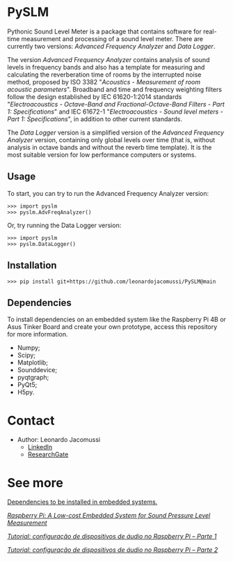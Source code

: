 # PySLM
Pythonic Sound Level Meter is a package that contains software for real-time measurement and processing of a sound level meter. There are currently two versions: *Advanced Frequency Analyzer* and *Data Logger*.

The version *Advanced Frequency Analyzer* contains analysis of sound levels in frequency bands and also has a template for measuring and calculating the reverberation time of rooms by the interrupted noise method, proposed by ISO 3382 "*Acoustics - Measurement of room acoustic parameters*". Broadband and time and frequency weighting filters follow the design established by IEC 61620-1:2014 standards "*Electroacoustics - Octave-Band and Fractional-Octave-Band Filters - Part 1: Specifications*" and IEC 61672-1 "*Electroacoustics - Sound level meters - Part 1: Specifications*", in addition to other current standards.

The *Data Logger* version is a simplified version of the *Advanced Frequency Analyzer* version, containing only global levels over time (that is, without analysis in octave bands and without the reverb time template). It is the most suitable version for low performance computers or systems.


## Usage
To start, you can try to run the Advanced Frequency Analyzer version:

    >>> import pyslm
    >>> pyslm.AdvFreqAnalyzer()
    
Or, try running the Data Logger version:

    >>> import pyslm
    >>> pyslm.DataLogger()

## Installation

    >>> pip install git+https://github.com/leonardojacomussi/PySLM@main

## Dependencies
To install dependencies on an embedded system like the Raspberry Pi 4B or Asus Tinker Board and create your own prototype, access this repository for more information.

- Numpy;
- Scipy;
- Matplotlib;
- Sounddevice;
- pyqtgraph;
- PyQt5;
- H5py.

# Contact
- Author: Leonardo Jacomussi
  - [LinkedIn][LinkedIn_Leo]
  - [ResearchGate][ResearchGate_Leo]

# See more
[Dependencies to be installed in embedded systems.][sound-level-meter]

[*Raspberry Pi: A Low-cost Embedded System for Sound Pressure Level Measurement*][ArtigoInternoise]

[*Tutorial: configuração de dispositivos de áudio no Raspberry Pi – Parte 1*][Artigo_acustica1]

[*Tutorial: configuração de dispositivos de áudio no Raspberry Pi – Parte 2*][Artigo_acustica2]



[sound-level-meter]: <https://github.com/leonardojacomussi/Sound-Level-Meter>
[ArtigoInternoise]: <https://www.researchgate.net/publication/344435460_Raspberry_Pi_A_Low-cost_Embedded_System_for_Sound_Pressure_Level_Measurement>
[Artigo_acustica1]: <https://www.researchgate.net/publication/345948469_Tutorial_configuracao_de_dispositivos_de_audio_no_Raspberry_Pi_-_Parte_1>
[Artigo_acustica2]: <https://www.researchgate.net/publication/345948561_Tutorial_configuracao_de_dispositivos_de_audio_no_Raspberry_Pi_-_Parte_2>
[LinkedIn_Leo]: <https://www.linkedin.com/in/leonardo-jacomussi-6549671a2>
[ResearchGate_Leo]: <https://www.researchgate.net/profile/Leonardo_Jacomussi_Pereira_De_Araujo>
